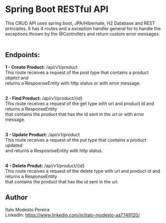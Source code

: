 # Spring Boot RESTful API
This CRUD API uses spring boot, JPA/Hibernate, H2 Database and REST principles. It has 4 routes and a exception handler
general for to handle the exceptions thrown by the @Controllers and return custom error messages. <br>
<br>

## Endpoints:
**1 - Create Product:** /api/v1/product<br>
    This route receives a request of the post type that contains a product objetct and <br>
    returns a ResposnseEntity with http status or with error message.<br>
<br>
    
**2 - Find Product:** /api/v1/product/{id} <br>
    This route receives a request of the get type with url and product id and returns a ResponseEntity <br>
    that contains the product that has the id sent in the url or with error message.<br>
<br>
    
**3 - Update Product:** /api/v1/product<br>
    This route receives a request of the put type that contains a product updated <br>
    and returns a ResposnseEntity with http status.<br>
<br>

**4 - Delete Produt:** /api/v1/product/{id}<br>
    This route receives a request of the delete type with url and product id and returns a ResponseEntity <br>
    that contains the product that has the id sent in the url.<br>
    
## Author
Italo Modesto Pereira <br>
LinkedIn: https://www.linkedin.com/in/italo-modesto-aa7749120/

